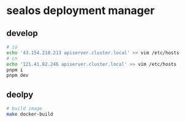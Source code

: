 # sealos deployment manager

## develop
```bash
# io
echo '43.154.218.213 apiserver.cluster.local' >> vim /etc/hosts
# cn
echo '121.41.82.246 apiserver.cluster.local' >> vim /etc/hosts
pnpm i
pnpm dev
```

## deolpy
```bash
# build image
make docker-build
```